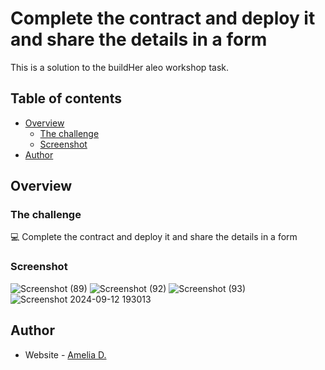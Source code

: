 # Complete the contract and deploy it and share the details in a form 

This is a solution to the buildHer aleo workshop task.

## Table of contents

- [Overview](#overview)
  - [The challenge](#the-challenge)
  - [Screenshot](#screenshot)
- [Author](#author)


## Overview

### The challenge

💻 Complete the contract and deploy it and share the details in a form 


### Screenshot
![Screenshot (89)](https://github.com/user-attachments/assets/bb07638d-cdd9-48ce-9cb9-2423dcf47562)
![Screenshot (92)](https://github.com/user-attachments/assets/852bd3f2-7125-4385-b473-7dae22af8241)
![Screenshot (93)](https://github.com/user-attachments/assets/906eed02-f605-443c-b002-4f5550dd8a33)
![Screenshot 2024-09-12 193013](https://github.com/user-attachments/assets/f1ca34cb-187d-40db-bfdd-8f398673f1ab)



## Author

- Website - [Amelia D.](https://ameliadutta.netlify.app/)

